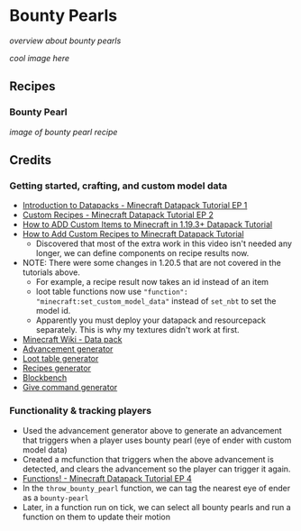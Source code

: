 # Bounty Pearls
*overview about bounty pearls*

*cool image here*

## Recipes

### Bounty Pearl
*image of bounty pearl recipe*

## Credits
### Getting started, crafting, and custom model data
- [Introduction to Datapacks - Minecraft Datapack Tutorial EP 1](https://www.youtube.com/watch?v=ePDn1g5woC4&list=PL01VhHmiNQ5oJ-0hoZvrJd2j9Ol7-Isim&index=1&t=1s&pp=iAQB)
- [Custom Recipes - Minecraft Datapack Tutorial EP 2](https://www.youtube.com/watch?v=Uq2cbgeLssU&list=PL01VhHmiNQ5oJ-0hoZvrJd2j9Ol7-Isim&index=3)
- [How to ADD Custom Items to Minecraft in 1.19.3+ Datapack Tutorial](https://www.youtube.com/watch?v=_VQEimQJTUA)
- [How to Add Custom Recipes to Minecraft Datapack Tutorial](https://www.youtube.com/watch?v=IYfbnJHR9jQ)
  - Discovered that most of the extra work in this video isn't needed any longer, we can define components on recipe results now.
- NOTE: There were some changes in 1.20.5 that are not covered in the tutorials above.
  - For example, a recipe result now takes an id instead of an item
  - loot table functions now use `"function": "minecraft:set_custom_model_data"` instead of `set_nbt` to set the model id.
  - Apparently you must deploy your datapack and resourcepack separately. This is why my textures didn't work at first.
- [Minecraft Wiki - Data pack](https://minecraft.wiki/w/Data_pack)
- [Advancement generator](https://misode.github.io/advancement/)
- [Loot table generator](https://misode.github.io/loot-table/)
- [Recipes generator](https://misode.github.io/recipe/)
- [Blockbench](https://www.blockbench.net/)
- [Give command generator](https://mcstacker.net/)

### Functionality & tracking players
- Used the advancement generator above to generate an advancement that triggers when a player uses bounty pearl (eye of ender with custom model data)
- Created a mcfunction that triggers when the above advancement is detected, and clears the advancement so the player can trigger it again.
- [Functions! - Minecraft Datapack Tutorial EP 4](https://www.youtube.com/watch?v=IGIwf7ZcUTg&list=PL01VhHmiNQ5oJ-0hoZvrJd2j9Ol7-Isim&index=4)
- In the `throw_bounty_pearl` function, we can tag the nearest eye of ender as a `bounty-pearl`
- Later, in a function run on tick, we can select all bounty pearls and run a function on them to update their motion